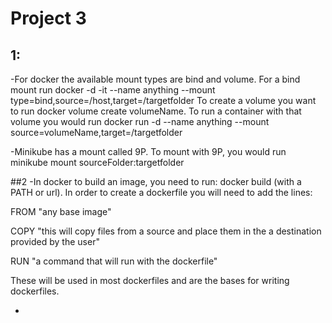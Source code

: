 # Project 3

## 1: 
-For docker the available mount types are bind and volume. For a bind mount run docker -d -it --name anything --mount type=bind,source=/host,target=/targetfolder
To create a volume you want to run docker volume create volumeName. To run a container with that volume you would run docker run -d --name anything --mount source=volumeName,target=/targetfolder

-Minikube has a mount called 9P. To mount with 9P, you would run minikube mount sourceFolder:targetfolder

##2
-In docker to build an image, you need to run: docker build (with a PATH or url). In order to create a dockerfile you will need to add the lines: 

FROM "any base image"

COPY "this will copy files from a source and place them in the a destination provided by the user"

RUN "a command that will run with the dockerfile"

These will be used in  most dockerfiles and are the bases for writing dockerfiles.


-
